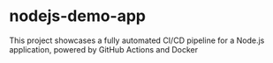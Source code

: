 # nodejs-demo-app
This project showcases a fully automated CI/CD pipeline for a  Node.js application, powered by GitHub Actions and Docker
